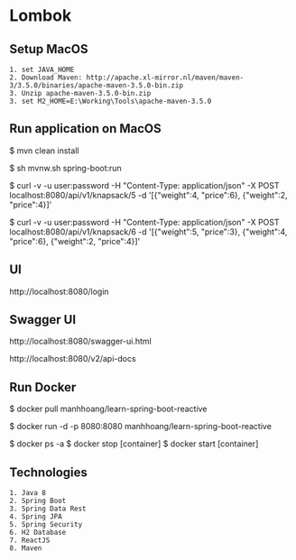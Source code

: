 # Lombok


## Setup MacOS
    1. set JAVA_HOME
    2. Download Maven: http://apache.xl-mirror.nl/maven/maven-3/3.5.0/binaries/apache-maven-3.5.0-bin.zip  
    3. Unzip apache-maven-3.5.0-bin.zip
    3. set M2_HOME=E:\Working\Tools\apache-maven-3.5.0


## Run application on MacOS

$ mvn clean install

$ sh mvnw.sh spring-boot:run

$ curl -v -u user:password -H "Content-Type: application/json" -X POST localhost:8080/api/v1/knapsack/5 -d '[{"weight":4, "price":6}, {"weight":2, "price":4}]'

$ curl -v -u user:password -H "Content-Type: application/json" -X POST localhost:8080/api/v1/knapsack/6 -d '[{"weight":5, "price":3}, {"weight":4, "price":6}, {"weight":2, "price":4}]'


## UI
http://localhost:8080/login


## Swagger UI
http://localhost:8080/swagger-ui.html

http://localhost:8080/v2/api-docs


## Run Docker
$ docker pull manhhoang/learn-spring-boot-reactive

$ docker run -d -p 8080:8080 manhhoang/learn-spring-boot-reactive

$ docker ps -a
$ docker stop [container]
$ docker start [container]


## Technologies

    1. Java 8
    2. Spring Boot
    3. Spring Data Rest
    4. Spring JPA
    5. Spring Security
    6. H2 Database
    7. ReactJS 
    8. Maven